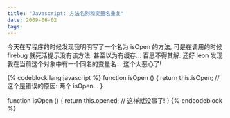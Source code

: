 ```yaml
---
title: "Javascript: 方法名别和变量名重复"
date: 2009-06-02
tags:
---
```


今天在写程序的时候发现我明明写了一个名为 isOpen 的方法, 可是在调用的时候 firebug 就死活提示没有该方法. 甚至以为有缓存... 百思不得其解. 还好 leon 发现我在当前这个对象中有一个同名的变量名... 这个太恶心了!

{% codeblock lang:javascript %}
function isOpen () {
  return this.isOpen; // 这个是错误的原因: 两个 isOpen...
}

function isOpen () {
  return this.opened; // 这样就没事了!
}
{% endcodeblock %}
